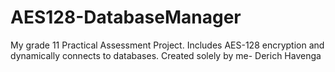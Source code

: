 # AES128-DatabaseManager
My grade 11 Practical Assessment Project. Includes AES-128 encryption and dynamically connects to databases. Created solely by me- Derich Havenga
